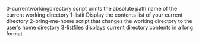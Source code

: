 0-currentworkingdirectory script prints the absolute path name of the current working directory
1-listit Display the contents list of your current directory
2-bring-me-home script that changes the working directory to the user’s home directory
3-listfiles displays current directory contents in a long format
